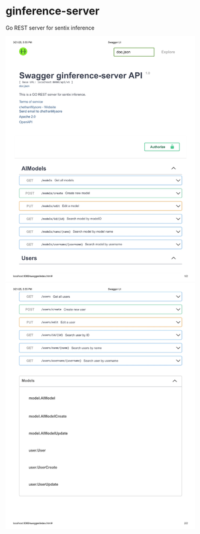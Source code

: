 # ginference-server

Go REST server for sentix inference

![Swagger Doc1](static/images/swagger_page-0001.jpg)
![Swagger Doc2](static/images/swagger_page-0002.jpg)
